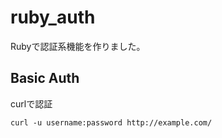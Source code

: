 # ruby_auth
Rubyで認証系機能を作りました。


## Basic Auth

curlで認証

```
curl -u username:password http://example.com/
```
